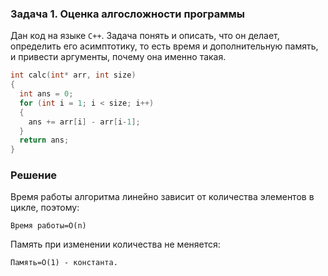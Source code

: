 ###  Задача 1. Оценка алгосложности программы
Дан код на языке `C++`. Задача понять и описать, что он делает, определить его асимптотику, то есть время и дополнительную память, и привести аргументы, почему она именно такая.

```cpp
int calc(int* arr, int size)
{
  int ans = 0;
  for (int i = 1; i < size; i++)
  {
    ans += arr[i] - arr[i-1];
  }
  return ans;
}
```

### Решение
Время работы алгоритма линейно зависит от количества элементов в цикле, поэтому:  
```
Время работы=О(n)
```
Память при изменении количества не меняется:  
```
Память=О(1) - константа.
```
